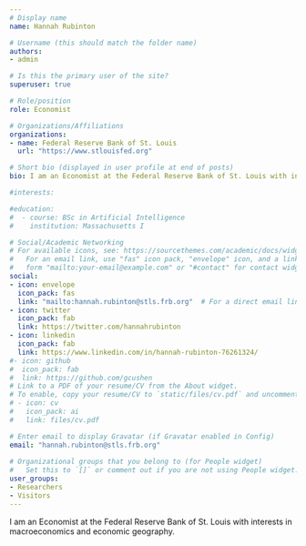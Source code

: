 ```yaml
---
# Display name
name: Hannah Rubinton

# Username (this should match the folder name)
authors:
- admin

# Is this the primary user of the site?
superuser: true

# Role/position
role: Economist

# Organizations/Affiliations
organizations:
- name: Federal Reserve Bank of St. Louis
  url: "https://www.stlouisfed.org"

# Short bio (displayed in user profile at end of posts)
bio: I am an Economist at the Federal Reserve Bank of St. Louis with interests in macroeconomics and economic geography. 

#interests:

#education:
#  - course: BSc in Artificial Intelligence
#    institution: Massachusetts I

# Social/Academic Networking
# For available icons, see: https://sourcethemes.com/academic/docs/widgets/#icons
#   For an email link, use "fas" icon pack, "envelope" icon, and a link in the
#   form "mailto:your-email@example.com" or "#contact" for contact widget.
social:
- icon: envelope
  icon_pack: fas
  link: "mailto:hannah.rubinton@stls.frb.org"  # For a direct email link, use "mailto:test@example.org".
- icon: twitter
  icon_pack: fab
  link: https://twitter.com/hannahrubinton
- icon: linkedin
  icon_pack: fab
  link: https://www.linkedin.com/in/hannah-rubinton-76261324/
#- icon: github
#  icon_pack: fab
#  link: https://github.com/gcushen
# Link to a PDF of your resume/CV from the About widget.
# To enable, copy your resume/CV to `static/files/cv.pdf` and uncomment the lines below.  
# - icon: cv
#   icon_pack: ai
#   link: files/cv.pdf

# Enter email to display Gravatar (if Gravatar enabled in Config)
email: "hannah.rubinton@stls.frb.org"
  
# Organizational groups that you belong to (for People widget)
#   Set this to `[]` or comment out if you are not using People widget.  
user_groups:
- Researchers
- Visitors
---
```


I am an Economist at the Federal Reserve Bank of St. Louis with interests in macroeconomics and economic geography. 
